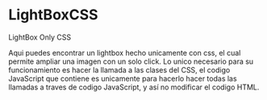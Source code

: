 # LightBoxCSS
LightBox Only CSS

Aqui puedes encontrar un lightbox hecho unicamente con css, el cual permite ampliar una imagen con un solo click.
Lo unico necesario para su funcionamiento es hacer la llamada a las clases del CSS, el codigo JavaScript que contiene es unicamente para hacerlo hacer todas las llamadas a traves de codigo JavaScript, y así no modificar el codigo HTML.
